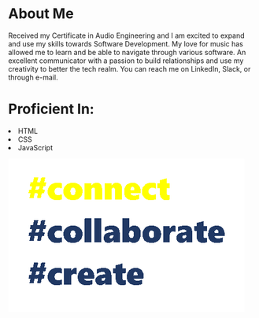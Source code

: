 <h1> About Me </h1>
Received my Certificate in Audio Engineering and I am excited to expand and use my skills towards Software Development. My love for music has allowed me to learn and be able to navigate through various software. An excellent communicator with a passion to build relationships and use my creativity to better the tech realm. You can reach me on LinkedIn, Slack, or through e-mail.

<h1>Proficient In: </h1>
<li>
  HTML </li>
  <li>CSS </l1>
  <li>JavaScript</li>
  
  ![Alt Text](https://github.com/karyssa-dandrea/karyssa-dandrea/blob/main/giphy3.gif)
  

